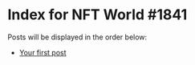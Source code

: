# Index for NFT World #1841
Posts will be displayed in the order below:

- [Your first post](./001-first.md)

